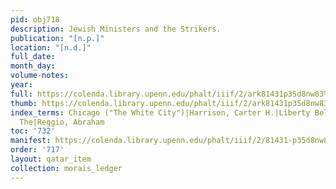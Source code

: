 ```yaml
---
pid: obj718
description: Jewish Ministers and the Strikers.
publication: "[n.p.]"
location: "[n.d.]"
full_date:
month_day:
volume-notes:
year:
full: https://colenda.library.upenn.edu/phalt/iiif/2/ark81431p35d8nw83%2FSHA256E-s8826717--79438e84d35c27f2f2af3c5630aeda6c4b562bbd112b4114e802d822d37f1583.jpeg/full/3500,/0/default.jpg
thumb: https://colenda.library.upenn.edu/phalt/iiif/2/ark81431p35d8nw83%2FSHA256E-s8826717--79438e84d35c27f2f2af3c5630aeda6c4b562bbd112b4114e802d822d37f1583.jpeg/full/!200,200/0/default.jpg
index_terms: Chicago ("The White City")|Harrison, Carter H.|Liberty Bell|Public Ledger,
  The|Reggio, Abraham
toc: '732'
manifest: https://colenda.library.upenn.edu/phalt/iiif/2/81431-p35d8nw83/manifest
order: '717'
layout: qatar_item
collection: morais_ledger
---
```

